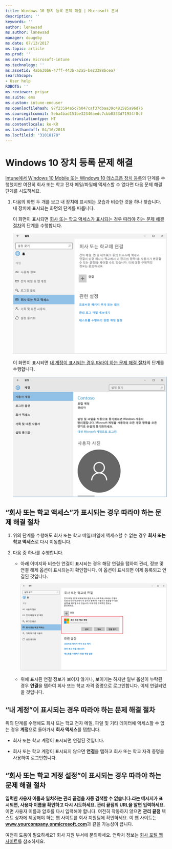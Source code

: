 ```yaml
---
title: Windows 10 장치 등록 문제 해결 | Microsoft 문서
description: ''
keywords: ''
author: lenewsad
ms.author: lanewsad
manager: dougeby
ms.date: 07/13/2017
ms.topic: article
ms.prod: ''
ms.service: microsoft-intune
ms.technology: ''
ms.assetid: 4ab630b6-47ff-443b-a2a5-be23388bcea7
searchScope:
- User help
ROBOTS: ''
ms.reviewer: priyar
ms.suite: ems
ms.custom: intune-enduser
ms.openlocfilehash: 97f23594a5c7b047caf37dbaa39c481585a96d76
ms.sourcegitcommit: 5eba4bad151be32346aedc7cbb0333d71934f8cf
ms.translationtype: HT
ms.contentlocale: ko-KR
ms.lasthandoff: 04/16/2018
ms.locfileid: "31018178"
---
```

# <a name="troubleshoot-your-windows-10-device-enrollment"></a>Windows 10 장치 등록 문제 해결
[Intune에서 Windows 10 Mobile 또는 Windows 10 데스크톱 장치 등록](enroll-your-w10-phone-or-w10-pc-windows.md)의 단계를 수행했지만 여전히 회사 또는 학교 전자 메일/파일에 액세스할 수 없다면 다음 문제 해결 단계를 시도하세요.

1.  다음의 화면 두 개를 보고 내 장치에 표시되는 모습과 비슷한 것을 하나 찾습니다. 내 장치에 표시되는 화면의 단계를 따릅니다.

    이 화면이 표시되면 [회사 또는 학교 액세스가 표시되는 경우 따라야 하는 문제 해결 절차](#troubleshooting-steps-to-follow-if-you-see-access-work-or-school)의 단계를 수행합니다.

    ![settings-accounts-access-work-or-school](./media/w10-enroll-rs1-connect-to-work-or-school.png)

    이 화면이 표시되면 [내 계정이 표시되는 경우 따라야 하는 문제 해결 절차](#troubleshooting-steps-to-follow-if-you-see-your-account)의 단계를 수행합니다.

    ![settings-accounts-your-account](./media/W10-enroll-2-accounts-your-account.png)

## <a name="troubleshooting-steps-to-follow-if-you-see-access-work-or-school"></a>“회사 또는 학교 액세스”가 표시되는 경우 따라야 하는 문제 해결 절차

1. 위의 단계를 수행해도 회사 또는 학교 메일/파일에 액세스할 수 없는 경우 **회사 또는 학교 액세스**로 다시 이동합니다.

2. 다음 중 하나를 수행합니다.

   - 아래 이미지와 비슷한 연결이 표시되는 경우 해당 연결을 탭하여 관리, 정보 및 연결 해제 옵션이 표시되는지 확인합니다. 이 옵션이 표시되면 이제 등록되고 연결된 것입니다.

     ![validate-successful-enrollment](./media/w10-enroll-rs1-validate-successful-enrollment.png)

   - 위에 표시된 연결 정보가 보이지 않거나, 보이기는 하지만 일부 옵션이 누락된 경우 **연결**을 탭하여 회사 또는 학교 자격 증명으로 로그인합니다. 이제 연결되었을 것입니다.

## <a name="troubleshooting-steps-to-follow-if-you-see-your-account"></a>“내 계정”이 표시되는 경우 따라야 하는 문제 해결 절차

위의 단계를 수행해도 회사 또는 학교 전자 메일, 파일 및 기타 데이터에 액세스할 수 없는 경우 **계정**으로 돌아가서 **회사 액세스**를 탭합니다.

- 회사 또는 학교 계정이 표시되면 연결된 것입니다.

- 회사 또는 학교 계정이 표시되지 않으면 **연결**을 탭하고 회사 또는 학교 자격 증명을 사용하여 로그인합니다.

## <a name="troubleshooting-steps-to-follow-if-you-see-set-up-a-work-or-school-account"></a>“회사 또는 학교 계정 설정”이 표시되는 경우 따라야 하는 문제 해결 절차

<strong>입력한 사용자 이름과 일치하는 관리 끝점을 자동 검색할 수 없습니다.라는 메시지가 표시되면, 사용자 이름을 확인하고 다시 시도하세요. 관리 끝점의 URL을 알면 입력하세요.</strong>이면 사용자 이름과 암호를 다시 입력해야 합니다. 여전히 작동하지 않으면 <strong>관리 끝점</strong> 텍스트 상자에 제공해야 하는 웹 사이트를 회사 지원팀에 확인하세요. 이 웹 사이트는 <strong>www.yourcompany.onmicrosoft.com</strong>과 같을 가능성이 큽니다.

여전히 도움이 필요하세요? 회사 지원 부서에 문의하세요. 연락처 정보는 [회사 포털 웹 사이트](https://portal.manage.microsoft.com#HelpDeskDialog)를 참조하세요.
